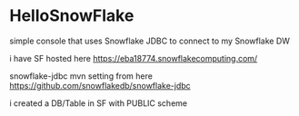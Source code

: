 # HelloSnowFlake
simple console that uses Snowflake JDBC to connect to my Snowflake DW

i have SF hosted here https://eba18774.snowflakecomputing.com/

snowflake-jdbc mvn setting from here https://github.com/snowflakedb/snowflake-jdbc

i created a DB/Table in SF with PUBLIC scheme
